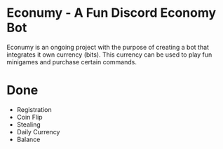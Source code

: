# Econumy - A Fun Discord Economy Bot

Econumy is an ongoing project with the purpose of creating a bot that integrates it own currency (bits). This currency can be used to play fun minigames and purchase certain commands.

# Done

- Registration
- Coin Flip
- Stealing
- Daily Currency
- Balance

